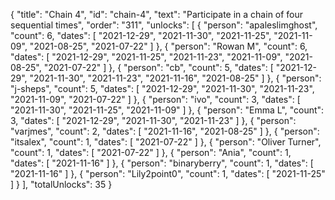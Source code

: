 {
  "title": "Chain 4",
  "id": "chain-4",
  "text": "Participate in a chain of four sequential times",
  "order": "311",
  "unlocks": [
    {
      "person": "apaleslimghost",
      "count": 6,
      "dates": [
        "2021-12-29",
        "2021-11-30",
        "2021-11-25",
        "2021-11-09",
        "2021-08-25",
        "2021-07-22"
      ]
    },
    {
      "person": "Rowan M",
      "count": 6,
      "dates": [
        "2021-12-29",
        "2021-11-25",
        "2021-11-23",
        "2021-11-09",
        "2021-08-25",
        "2021-07-22"
      ]
    },
    {
      "person": "cb",
      "count": 5,
      "dates": [
        "2021-12-29",
        "2021-11-30",
        "2021-11-23",
        "2021-11-16",
        "2021-08-25"
      ]
    },
    {
      "person": "j-sheps",
      "count": 5,
      "dates": [
        "2021-12-29",
        "2021-11-30",
        "2021-11-23",
        "2021-11-09",
        "2021-07-22"
      ]
    },
    {
      "person": "ivo",
      "count": 3,
      "dates": [
        "2021-11-30",
        "2021-11-25",
        "2021-11-09"
      ]
    },
    {
      "person": "Emma L",
      "count": 3,
      "dates": [
        "2021-12-29",
        "2021-11-30",
        "2021-11-23"
      ]
    },
    {
      "person": "varjmes",
      "count": 2,
      "dates": [
        "2021-11-16",
        "2021-08-25"
      ]
    },
    {
      "person": "itsalex",
      "count": 1,
      "dates": [
        "2021-07-22"
      ]
    },
    {
      "person": "Oliver Turner",
      "count": 1,
      "dates": [
        "2021-07-22"
      ]
    },
    {
      "person": "Ania",
      "count": 1,
      "dates": [
        "2021-11-16"
      ]
    },
    {
      "person": "binaryberry",
      "count": 1,
      "dates": [
        "2021-11-16"
      ]
    },
    {
      "person": "Lily2point0",
      "count": 1,
      "dates": [
        "2021-11-25"
      ]
    }
  ],
  "totalUnlocks": 35
}